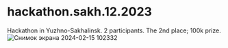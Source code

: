 # hackathon.sakh.12.2023
Hackathon in Yuzhno-Sakhalinsk. 2 participants. The 2nd place; 100k prize. 
![Снимок экрана 2024-02-15 102332](https://github.com/vp-pro/hackathon.sakh.12.2023/assets/39862421/c4934af3-3cc3-4486-a021-eed0182c1f34)
